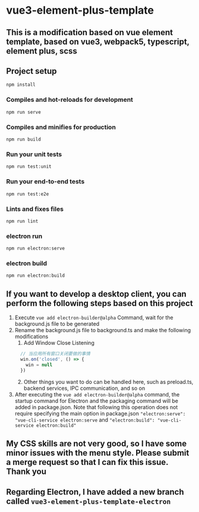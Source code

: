 # vue3-element-plus-template

## This is a modification based on vue element template, based on vue3, webpack5, typescript, element plus, scss

## Project setup
```
npm install
```

### Compiles and hot-reloads for development
```
npm run serve
```

### Compiles and minifies for production
```
npm run build
```

### Run your unit tests
```
npm run test:unit
```

### Run your end-to-end tests
```
npm run test:e2e
```

### Lints and fixes files
```
npm run lint
```

### electron run
```
npm run electron:serve
```

### electron build
```
npm run electron:build
```

## If you want to develop a desktop client, you can perform the following steps based on this project

1. Execute `vue add electron-builder@alpha` Command, wait for the background.js file to be generated 
2. Rename the background.js file to background.ts and make the following modifications
    1. Add Window Close Listening
   ```typescript
     // 当应用所有窗口关闭要做的事情
     win.on('closed', () => {
       win = null
     })
   ```
   2. Other things you want to do can be handled here, such as preload.ts, backend services, IPC communication, and so on
3. After executing the `vue add electron-builder@alpha` command, the startup command for Electron and the packaging command will be added in package.json. Note that following this operation does not require specifying the main option in package.json
   `"electron:serve": "vue-cli-service electron:serve` and `"electron:build": "vue-cli-service electron:build"`

## My CSS skills are not very good, so I have some minor issues with the menu style. Please submit a merge request so that I can fix this issue. Thank you

## Regarding Electron, I have added a new branch called `vue3-element-plus-template-electron`

